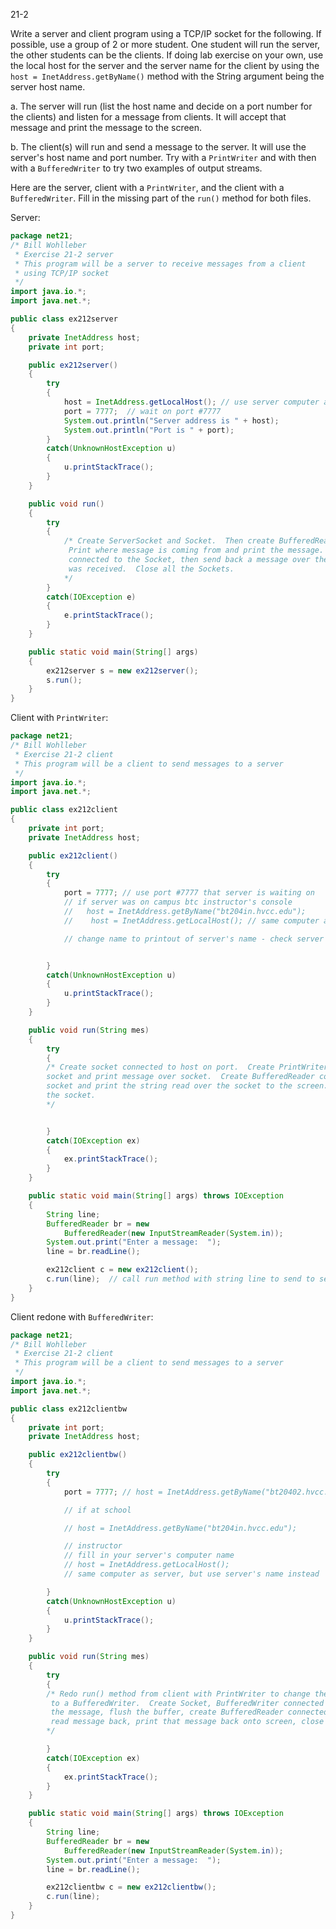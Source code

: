 21-2

Write a server and client program using a TCP/IP socket for the following. If possible, use a group of 2 or more student.  One student will run the server, the other students can be the clients. If doing lab exercise on your own, use the local host for the server and the server name for the client by using the `host = InetAddress.getByName()` method with the String argument being the server host name.

a. The server will run (list the host name and decide on a port number for the clients) and listen for a message from clients. It will accept that message and print the message to the screen. 

b. The client(s) will run and send a message to the server.  It will use the server's host name and port number. Try with a `PrintWriter` and with then with a `BufferedWriter` to try two examples of output streams.

Here are the server, client with a `PrintWriter`, and the client with a `BufferedWriter`. Fill in the missing part of the `run()` method for both files.

 Server:

```java
package net21;
/* Bill Wohlleber
 * Exercise 21-2 server
 * This program will be a server to receive messages from a client
 * using TCP/IP socket
 */
import java.io.*;
import java.net.*;

public class ex212server
{
    private InetAddress host;
    private int port;

    public ex212server()
    {
        try
        {
            host = InetAddress.getLocalHost(); // use server computer as host
            port = 7777;  // wait on port #7777
            System.out.println("Server address is " + host);
            System.out.println("Port is " + port);
        }
        catch(UnknownHostException u)
        {
            u.printStackTrace();
        }
    }

    public void run()
    {
        try
        {
            /* Create ServerSocket and Socket.  Then create BufferedReader connected to Socket.
             Print where message is coming from and print the message.  Create a PrintWriter
             connected to the Socket, then send back a message over the Socket that the message
             was received.  Close all the Sockets.
          	*/
        }
        catch(IOException e)
        {
            e.printStackTrace();
        }
    }

    public static void main(String[] args)
    {
        ex212server s = new ex212server();
        s.run();
    }
}
```

Client with `PrintWriter`:

```java
package net21;
/* Bill Wohlleber
 * Exercise 21-2 client
 * This program will be a client to send messages to a server
 */
import java.io.*;
import java.net.*;

public class ex212client
{
    private int port;
    private InetAddress host;

    public ex212client()
    {
        try
        {
            port = 7777; // use port #7777 that server is waiting on
            // if server was on campus btc instructor's console
            //   host = InetAddress.getByName("bt204in.hvcc.edu");
            //    host = InetAddress.getLocalHost(); // same computer as server

            // change name to printout of server's name - check server's printout       


        }
        catch(UnknownHostException u)
        {
            u.printStackTrace();
        }
    }

    public void run(String mes)
    {
        try
        {
		/* Create socket connected to host on port.  Create PrintWriter connected to
        socket and print message over socket.  Create BufferedReader connected to
        socket and print the string read over the socket to the screen.  Close
        the socket.
     	*/


        }
        catch(IOException ex)
        {
            ex.printStackTrace();
        }
    }

    public static void main(String[] args) throws IOException
    {
        String line;
        BufferedReader br = new
            BufferedReader(new InputStreamReader(System.in));
        System.out.print("Enter a message:  ");
        line = br.readLine();

        ex212client c = new ex212client();
        c.run(line);  // call run method with string line to send to server
    }
}
```

Client redone with `BufferedWriter`:

```java
package net21;
/* Bill Wohlleber
 * Exercise 21-2 client
 * This program will be a client to send messages to a server
 */
import java.io.*;
import java.net.*;

public class ex212clientbw
{
    private int port;
    private InetAddress host;

    public ex212clientbw()
    {
        try
        {
            port = 7777; // host = InetAddress.getByName("bt20402.hvcc.edu");

            // if at school

            // host = InetAddress.getByName("bt204in.hvcc.edu");

            // instructor     
            // fill in your server's computer name
            // host = InetAddress.getLocalHost();
            // same computer as server, but use server's name instead   

        }
        catch(UnknownHostException u)
        {
            u.printStackTrace();
        }
    }

    public void run(String mes)
    {
        try
        {
       	/* Redo run() method from client with PrintWriter to change the output stream
         to a BufferedWriter.  Create Socket, BufferedWriter connected to Socket, write
         the message, flush the buffer, create BufferedReader connected to Socket to
         read message back, print that message back onto screen, close socket.
  		*/

        }
        catch(IOException ex)
        {
            ex.printStackTrace();
        }
    }

    public static void main(String[] args) throws IOException
    {
        String line;
        BufferedReader br = new
            BufferedReader(new InputStreamReader(System.in));
        System.out.print("Enter a message:  ");
        line = br.readLine();

        ex212clientbw c = new ex212clientbw();
        c.run(line);
    }
}
```

